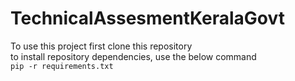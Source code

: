 # TechnicalAssesmentKeralaGovt

<p>To use this project first clone this repository<br>to install repository dependencies, use the below command<br><code>pip -r requirements.txt</code><br></p>



